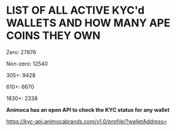 # LIST OF ALL ACTIVE KYC'd WALLETS AND HOW MANY APE COINS THEY OWN

Zero: 27876

Non-zero: 12540

305+: 9428

610+: 6670

1830+: 2338

**Animoca has an open API to check the KYC status for any wallet**

https://kyc-api.animocabrands.com/v1.0/profile/?walletAddress=